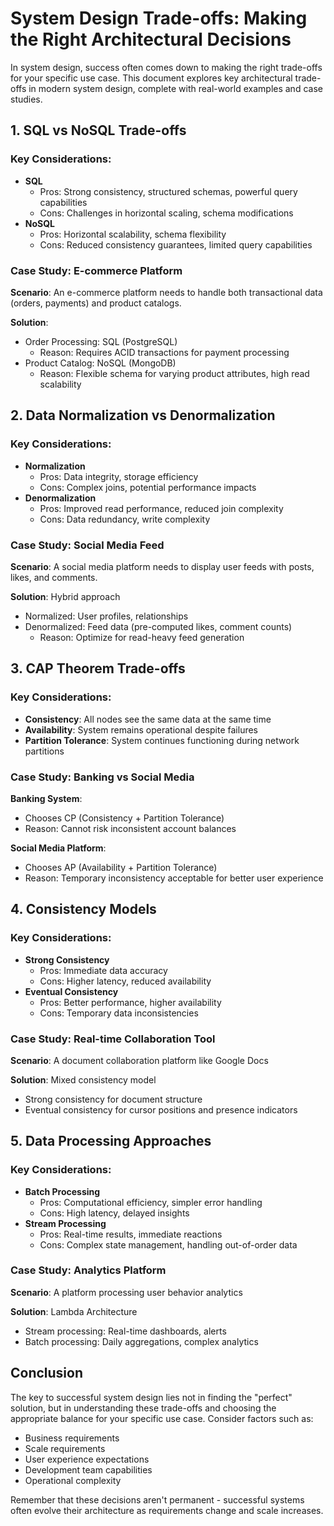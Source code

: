 # System Design Trade-offs: Making the Right Architectural Decisions

In system design, success often comes down to making the right trade-offs for your specific use case. This document explores key architectural trade-offs in modern system design, complete with real-world examples and case studies.

## 1. SQL vs NoSQL Trade-offs

### Key Considerations:

- **SQL**
  - Pros: Strong consistency, structured schemas, powerful query capabilities
  - Cons: Challenges in horizontal scaling, schema modifications
- **NoSQL**
  - Pros: Horizontal scalability, schema flexibility
  - Cons: Reduced consistency guarantees, limited query capabilities

### Case Study: E-commerce Platform

**Scenario**: An e-commerce platform needs to handle both transactional data (orders, payments) and product catalogs.

**Solution**:

- Order Processing: SQL (PostgreSQL)
  - Reason: Requires ACID transactions for payment processing
- Product Catalog: NoSQL (MongoDB)
  - Reason: Flexible schema for varying product attributes, high read scalability

## 2. Data Normalization vs Denormalization

### Key Considerations:

- **Normalization**
  - Pros: Data integrity, storage efficiency
  - Cons: Complex joins, potential performance impacts
- **Denormalization**
  - Pros: Improved read performance, reduced join complexity
  - Cons: Data redundancy, write complexity

### Case Study: Social Media Feed

**Scenario**: A social media platform needs to display user feeds with posts, likes, and comments.

**Solution**: Hybrid approach

- Normalized: User profiles, relationships
- Denormalized: Feed data (pre-computed likes, comment counts)
  - Reason: Optimize for read-heavy feed generation

## 3. CAP Theorem Trade-offs

### Key Considerations:

- **Consistency**: All nodes see the same data at the same time
- **Availability**: System remains operational despite failures
- **Partition Tolerance**: System continues functioning during network partitions

### Case Study: Banking vs Social Media

**Banking System**:

- Chooses CP (Consistency + Partition Tolerance)
- Reason: Cannot risk inconsistent account balances

**Social Media Platform**:

- Chooses AP (Availability + Partition Tolerance)
- Reason: Temporary inconsistency acceptable for better user experience

## 4. Consistency Models

### Key Considerations:

- **Strong Consistency**
  - Pros: Immediate data accuracy
  - Cons: Higher latency, reduced availability
- **Eventual Consistency**
  - Pros: Better performance, higher availability
  - Cons: Temporary data inconsistencies

### Case Study: Real-time Collaboration Tool

**Scenario**: A document collaboration platform like Google Docs

**Solution**: Mixed consistency model

- Strong consistency for document structure
- Eventual consistency for cursor positions and presence indicators

## 5. Data Processing Approaches

### Key Considerations:

- **Batch Processing**
  - Pros: Computational efficiency, simpler error handling
  - Cons: High latency, delayed insights
- **Stream Processing**
  - Pros: Real-time results, immediate reactions
  - Cons: Complex state management, handling out-of-order data

### Case Study: Analytics Platform

**Scenario**: A platform processing user behavior analytics

**Solution**: Lambda Architecture

- Stream processing: Real-time dashboards, alerts
- Batch processing: Daily aggregations, complex analytics

## Conclusion

The key to successful system design lies not in finding the "perfect" solution, but in understanding these trade-offs and choosing the appropriate balance for your specific use case. Consider factors such as:

- Business requirements
- Scale requirements
- User experience expectations
- Development team capabilities
- Operational complexity

Remember that these decisions aren't permanent - successful systems often evolve their architecture as requirements change and scale increases.
